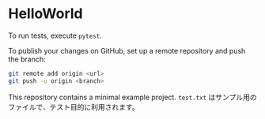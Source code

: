 # HelloWorld

To run tests, execute `pytest`.

To publish your changes on GitHub, set up a remote repository and push
the branch:

```bash
git remote add origin <url>
git push -u origin <branch>
```

This repository contains a minimal example project.
`test.txt` はサンプル用のファイルで、テスト目的に利用されます。

